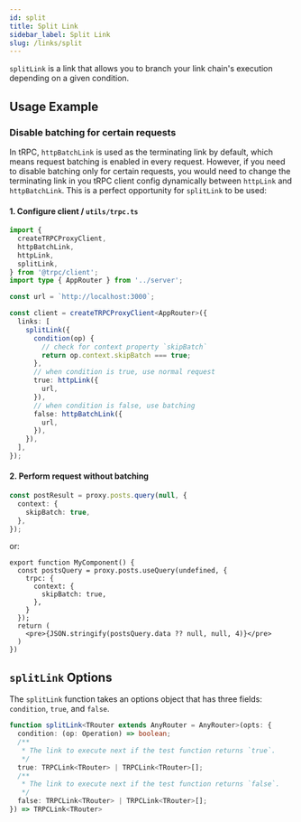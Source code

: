 ```yaml
---
id: split
title: Split Link
sidebar_label: Split Link
slug: /links/split
---
```


`splitLink` is a link that allows you to branch your link chain's execution depending on a given condition.

## Usage Example

### Disable batching for certain requests

In tRPC, `httpBatchLink` is used as the terminating link by default, which means request batching is enabled in every request. However, if you need to disable batching only for certain requests, you would need to change the terminating link in you tRPC client config dynamically between `httpLink` and `httpBatchLink`. This is a perfect opportunity for `splitLink` to be used:

#### 1. Configure client / `utils/trpc.ts`

```ts title="client/index.ts"
import {
  createTRPCProxyClient,
  httpBatchLink,
  httpLink,
  splitLink,
} from '@trpc/client';
import type { AppRouter } from '../server';

const url = `http://localhost:3000`;

const client = createTRPCProxyClient<AppRouter>({
  links: [
    splitLink({
      condition(op) {
        // check for context property `skipBatch`
        return op.context.skipBatch === true;
      },
      // when condition is true, use normal request
      true: httpLink({
        url,
      }),
      // when condition is false, use batching
      false: httpBatchLink({
        url,
      }),
    }),
  ],
});
```

#### 2. Perform request without batching

```ts title='client.ts'
const postResult = proxy.posts.query(null, {
  context: {
    skipBatch: true,
  },
});
```

or:

```tsx title='MyComponent.tsx'
export function MyComponent() {
  const postsQuery = proxy.posts.useQuery(undefined, {
    trpc: {
      context: {
        skipBatch: true,
      },
    }
  });
  return (
    <pre>{JSON.stringify(postsQuery.data ?? null, null, 4)}</pre>
  )
})
```

## `splitLink` Options

The `splitLink` function takes an options object that has three fields: `condition`, `true`, and `false`.

```ts
function splitLink<TRouter extends AnyRouter = AnyRouter>(opts: {
  condition: (op: Operation) => boolean;
  /**
   * The link to execute next if the test function returns `true`.
   */
  true: TRPCLink<TRouter> | TRPCLink<TRouter>[];
  /**
   * The link to execute next if the test function returns `false`.
   */
  false: TRPCLink<TRouter> | TRPCLink<TRouter>[];
}) => TRPCLink<TRouter>
```
